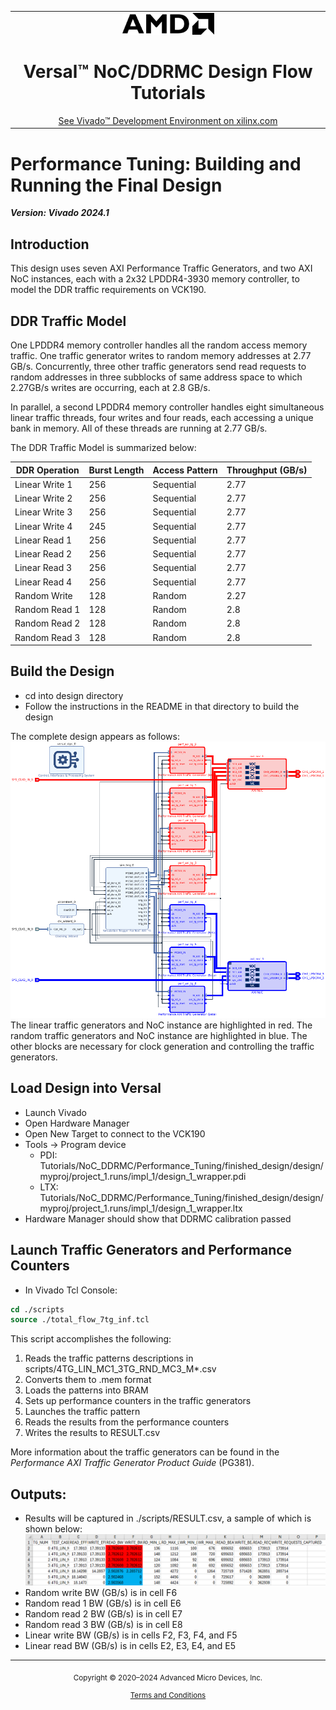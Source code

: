 <table class="sphinxhide" width="100%">
 <tr width="100%">
    <td align="center"><img src="https://github.com/Xilinx/Image-Collateral/blob/main/xilinx-logo.png?raw=true" width="30%"/><h1>Versal™ NoC/DDRMC Design Flow Tutorials</h1>
    <a href="https://www.xilinx.com/products/design-tools/vivado.html">See Vivado™ Development Environment on xilinx.com</a>
    </td>
 </tr>
</table>

# Performance Tuning: Building and Running the Final Design

***Version: Vivado 2024.1***

## Introduction
This design uses seven AXI Performance Traffic Generators, and two AXI NoC instances, each with a 2x32 LPDDR4-3930 memory controller, to model the DDR traffic requirements on VCK190.

## DDR Traffic Model
One LPDDR4 memory controller handles all the random access memory traffic.  One traffic generator writes to random memory addresses at 2.77 GB/s.  Concurrently, three other traffic generators send read requests to random addresses in three subblocks of same address space to which 2.27GB/s writes are occurring, each at 2.8 GB/s.

In parallel, a second LPDDR4 memory controller handles eight simultaneous linear traffic threads, four writes and four reads, each accessing a unique bank in memory.  All of these threads are running at 2.77 GB/s.

The DDR Traffic Model is summarized below:

| DDR Operation  | Burst Length | Access Pattern | Throughput (GB/s) |
| -------------- | ------------ | -------------- | ----------------- |
| Linear Write 1 | 256          | Sequential     | 2.77              |
| Linear Write 2 | 256          | Sequential     | 2.77              |
| Linear Write 3 | 256          | Sequential     | 2.77              |
| Linear Write 4 | 245          | Sequential     | 2.77              |
| Linear Read 1  | 256          | Sequential     | 2.77              |
| Linear Read 2  | 256          | Sequential     | 2.77              |
| Linear Read 3  | 256          | Sequential     | 2.77              |
| Linear Read 4  | 256          | Sequential     | 2.77              |
| Random Write   | 128          | Random         | 2.27              |
| Random Read 1  | 128          | Random         | 2.8               |
| Random Read 2  | 128          | Random         | 2.8               |
| Random Read 3  | 128          | Random         | 2.8               |
## Build the Design
* cd into design directory
* Follow the instructions in the README in that directory to build the design

The complete design appears as follows:
![Block Design](images/final_block_design.PNG)
The linear traffic generators and NoC instance are highlighted in red.  The random traffic generators and NoC instance are highlighted in blue.  The other blocks are necessary for clock generation and controlling the traffic generators.

## Load Design into Versal
* Launch Vivado
* Open Hardware Manager
* Open New Target to connect to the VCK190
* Tools -> Program device
  * PDI: Tutorials/NoC_DDRMC/Performance_Tuning/finished_design/design/myproj/project_1.runs/impl_1/design_1_wrapper.pdi
  * LTX: Tutorials/NoC_DDRMC/Performance_Tuning/finished_design/design/myproj/project_1.runs/impl_1/design_1_wrapper.ltx
* Hardware Manager should show that DDRMC calibration passed

## Launch Traffic Generators and Performance Counters
* In Vivado Tcl Console:
```tcl
cd ./scripts
source ./total_flow_7tg_inf.tcl
```
This script accomplishes the following:
1. Reads the traffic patterns descriptions in scripts/4TG_LIN_MC1_3TG_RND_MC3_M*.csv
2. Converts them to .mem format
3. Loads the patterns into BRAM
4. Sets up performance counters in the traffic generators
5. Launches the traffic pattern
6. Reads the results from the performance counters
7. Writes the results to RESULT.csv

More information about the traffic generators can be found in the *Performance AXI Traffic Generator Product Guide* (PG381).
## Outputs:
* Results will be captured in ./scripts/RESULT.csv, a sample of which is shown below:
![Sample Results](images/sample_results.PNG)
* Random write BW (GB/s) is in cell F6
* Random read 1 BW (GB/s) is in cell E6
* Random read 2 BW (GB/s) is in cell E7
* Random read 3 BW (GB/s) is in cell E8
* Linear write BW (GB/s) is in cells F2, F3, F4, and F5
* Linear read BW (GB/s) is in cells E2, E3, E4, and E5



<hr class="sphinxhide"></hr>

<p class="sphinxhide" align="center"><sub>Copyright © 2020–2024 Advanced Micro Devices, Inc.</sub></p>

<p class="sphinxhide" align="center"><sup><a href="https://www.amd.com/en/corporate/copyright">Terms and Conditions</a></sup></p>
